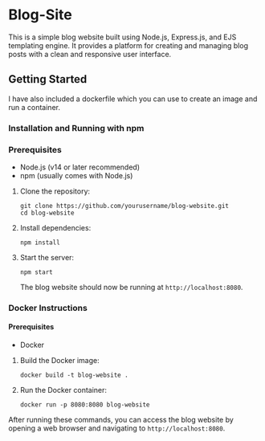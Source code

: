 # Blog-Site

This is a simple blog website built using Node.js, Express.js, and EJS templating engine. It provides a platform for creating and managing blog posts with a clean and responsive user interface.

## Getting Started

I have also included a dockerfile which you can use to create an image and run a container.

### Installation and Running with npm

### Prerequisites

- Node.js (v14 or later recommended)
- npm (usually comes with Node.js)

1. Clone the repository:

   ```
   git clone https://github.com/yourusername/blog-website.git
   cd blog-website
   ```

2. Install dependencies:

   ```
   npm install
   ```

3. Start the server:

   ```
   npm start
   ```

   The blog website should now be running at `http://localhost:8080`.

### Docker Instructions

#### Prerequisites

- Docker

1. Build the Docker image:

   ```
   docker build -t blog-website .
   ```

2. Run the Docker container:
   ```
   docker run -p 8080:8080 blog-website
   ```

After running these commands, you can access the blog website by opening a web browser and navigating to `http://localhost:8080`.
